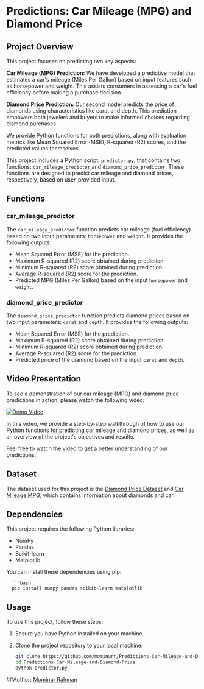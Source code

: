 # Predictions: Car Mileage (MPG) and Diamond Price

## Project Overview

This project focuses on predicting two key aspects:

**Car Mileage (MPG) Prediction:** We have developed a predictive model that estimates a car's mileage (Miles Per Gallon) based on input features such as horsepower and weight. This assists consumers in assessing a car's fuel efficiency before making a purchase decision.

**Diamond Price Prediction:** Our second model predicts the price of diamonds using characteristics like carat and depth. This prediction empowers both jewelers and buyers to make informed choices regarding diamond purchases.

We provide Python functions for both predictions, along with evaluation metrics like Mean Squared Error (MSE), R-squared (R2) scores, and the predicted values themselves.



This project includes a Python script, `predictor.py`, that contains two functions: `car_mileage_predictor` and `diamond_price_predictor`. These functions are designed to predict car mileage and diamond prices, respectively, based on user-provided input.

## Functions

### car_mileage_predictor

The `car_mileage_predictor` function predicts car mileage (fuel efficiency) based on two input parameters: `horsepower` and `weight`. It provides the following outputs:

- Mean Squared Error (MSE) for the prediction.
- Maximum R-squared (R2) score obtained during prediction.
- Minimum R-squared (R2) score obtained during prediction.
- Average R-squared (R2) score for the prediction.
- Predicted MPG (Miles Per Gallon) based on the input `horsepower` and `weight`.

### diamond_price_predictor

The `diamond_price_predictor` function predicts diamond prices based on two input parameters: `carat` and `depth`. It provides the following outputs:

- Mean Squared Error (MSE) for the prediction.
- Maximum R-squared (R2) score obtained during prediction.
- Minimum R-squared (R2) score obtained during prediction.
- Average R-squared (R2) score for the prediction.
- Predicted price of the diamond based on the input `carat` and `depth`.

## Video Presentation

To see a demonstration of our car mileage (MPG) and diamond price predictions in action, please watch the following video:

[![Demo Video](https://youtu.be/Mp3yaym5cF4)](https://youtu.be/Mp3yaym5cF4)

In this video, we provide a step-by-step walkthrough of how to use our Python functions for predicting car mileage and diamond prices, as well as an overview of the project's objectives and results.

Feel free to watch the video to get a better understanding of our predictions.

## Dataset

The dataset used for this project is the [Diamond Price Dataset](https://cf-courses-data.s3.us.cloud-object-storage.appdomain.cloud/IBM-BD0231EN-SkillsNetwork/datasets/diamonds.csv) and [Car Mileage MPG](https://cf-courses-data.s3.us.cloud-object-storage.appdomain.cloud/IBM-BD0231EN-SkillsNetwork/datasets/mpg.csv), which contains information about diamonds and car.

## Dependencies

This project requires the following Python libraries:

- NumPy
- Pandas
- Scikit-learn
- Matplotlib

You can install these dependencies using pip:

      ```bash
      pip install numpy pandas scikit-learn matplotlib


## Usage

To use this project, follow these steps:

1. Ensure you have Python installed on your machine.
2. Clone the project repository to your local machine:

   ```bash
   git clone https://github.com/mominurr/Predictions-Car-Mileage-and-Diamond-Price.git
   cd Predictions-Car-Mileage-and-Diamond-Price
   python predictor.py

##Author:
[Mominur Rahman](https://github.com/mominurr)

